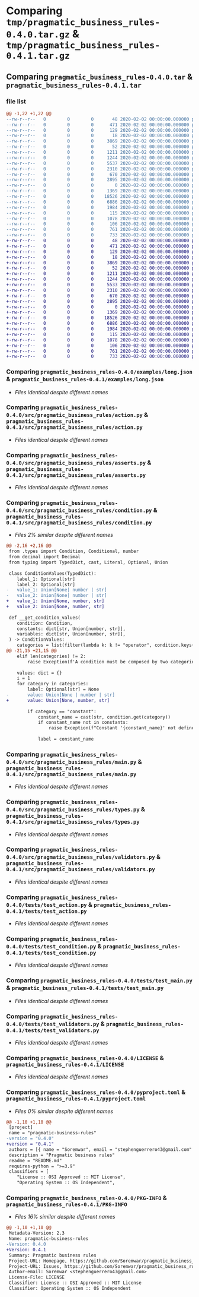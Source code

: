 # Comparing `tmp/pragmatic_business_rules-0.4.0.tar.gz` & `tmp/pragmatic_business_rules-0.4.1.tar.gz`

## Comparing `pragmatic_business_rules-0.4.0.tar` & `pragmatic_business_rules-0.4.1.tar`

### file list

```diff
@@ -1,22 +1,22 @@
--rw-r--r--   0        0        0       48 2020-02-02 00:00:00.000000 pragmatic_business_rules-0.4.0/dev_requirements.txt
--rw-r--r--   0        0        0      471 2020-02-02 00:00:00.000000 pragmatic_business_rules-0.4.0/dprint.json
--rw-r--r--   0        0        0      129 2020-02-02 00:00:00.000000 pragmatic_business_rules-0.4.0/mypy.ini
--rw-r--r--   0        0        0       18 2020-02-02 00:00:00.000000 pragmatic_business_rules-0.4.0/requirements.txt
--rw-r--r--   0        0        0     3869 2020-02-02 00:00:00.000000 pragmatic_business_rules-0.4.0/examples/long.json
--rw-r--r--   0        0        0       52 2020-02-02 00:00:00.000000 pragmatic_business_rules-0.4.0/src/pragmatic_business_rules/__init__.py
--rw-r--r--   0        0        0     1211 2020-02-02 00:00:00.000000 pragmatic_business_rules-0.4.0/src/pragmatic_business_rules/action.py
--rw-r--r--   0        0        0     1244 2020-02-02 00:00:00.000000 pragmatic_business_rules-0.4.0/src/pragmatic_business_rules/asserts.py
--rw-r--r--   0        0        0     5537 2020-02-02 00:00:00.000000 pragmatic_business_rules-0.4.0/src/pragmatic_business_rules/condition.py
--rw-r--r--   0        0        0     2310 2020-02-02 00:00:00.000000 pragmatic_business_rules-0.4.0/src/pragmatic_business_rules/main.py
--rw-r--r--   0        0        0      670 2020-02-02 00:00:00.000000 pragmatic_business_rules-0.4.0/src/pragmatic_business_rules/types.py
--rw-r--r--   0        0        0     2895 2020-02-02 00:00:00.000000 pragmatic_business_rules-0.4.0/src/pragmatic_business_rules/validators.py
--rw-r--r--   0        0        0        0 2020-02-02 00:00:00.000000 pragmatic_business_rules-0.4.0/tests/__init__.py
--rw-r--r--   0        0        0     1369 2020-02-02 00:00:00.000000 pragmatic_business_rules-0.4.0/tests/test_action.py
--rw-r--r--   0        0        0    18526 2020-02-02 00:00:00.000000 pragmatic_business_rules-0.4.0/tests/test_condition.py
--rw-r--r--   0        0        0     6886 2020-02-02 00:00:00.000000 pragmatic_business_rules-0.4.0/tests/test_main.py
--rw-r--r--   0        0        0     1984 2020-02-02 00:00:00.000000 pragmatic_business_rules-0.4.0/tests/test_validators.py
--rw-r--r--   0        0        0      115 2020-02-02 00:00:00.000000 pragmatic_business_rules-0.4.0/.gitignore
--rw-r--r--   0        0        0     1078 2020-02-02 00:00:00.000000 pragmatic_business_rules-0.4.0/LICENSE
--rw-r--r--   0        0        0      106 2020-02-02 00:00:00.000000 pragmatic_business_rules-0.4.0/README.md
--rw-r--r--   0        0        0      761 2020-02-02 00:00:00.000000 pragmatic_business_rules-0.4.0/pyproject.toml
--rw-r--r--   0        0        0      733 2020-02-02 00:00:00.000000 pragmatic_business_rules-0.4.0/PKG-INFO
+-rw-r--r--   0        0        0       48 2020-02-02 00:00:00.000000 pragmatic_business_rules-0.4.1/dev_requirements.txt
+-rw-r--r--   0        0        0      471 2020-02-02 00:00:00.000000 pragmatic_business_rules-0.4.1/dprint.json
+-rw-r--r--   0        0        0      129 2020-02-02 00:00:00.000000 pragmatic_business_rules-0.4.1/mypy.ini
+-rw-r--r--   0        0        0       18 2020-02-02 00:00:00.000000 pragmatic_business_rules-0.4.1/requirements.txt
+-rw-r--r--   0        0        0     3869 2020-02-02 00:00:00.000000 pragmatic_business_rules-0.4.1/examples/long.json
+-rw-r--r--   0        0        0       52 2020-02-02 00:00:00.000000 pragmatic_business_rules-0.4.1/src/pragmatic_business_rules/__init__.py
+-rw-r--r--   0        0        0     1211 2020-02-02 00:00:00.000000 pragmatic_business_rules-0.4.1/src/pragmatic_business_rules/action.py
+-rw-r--r--   0        0        0     1244 2020-02-02 00:00:00.000000 pragmatic_business_rules-0.4.1/src/pragmatic_business_rules/asserts.py
+-rw-r--r--   0        0        0     5533 2020-02-02 00:00:00.000000 pragmatic_business_rules-0.4.1/src/pragmatic_business_rules/condition.py
+-rw-r--r--   0        0        0     2310 2020-02-02 00:00:00.000000 pragmatic_business_rules-0.4.1/src/pragmatic_business_rules/main.py
+-rw-r--r--   0        0        0      670 2020-02-02 00:00:00.000000 pragmatic_business_rules-0.4.1/src/pragmatic_business_rules/types.py
+-rw-r--r--   0        0        0     2895 2020-02-02 00:00:00.000000 pragmatic_business_rules-0.4.1/src/pragmatic_business_rules/validators.py
+-rw-r--r--   0        0        0        0 2020-02-02 00:00:00.000000 pragmatic_business_rules-0.4.1/tests/__init__.py
+-rw-r--r--   0        0        0     1369 2020-02-02 00:00:00.000000 pragmatic_business_rules-0.4.1/tests/test_action.py
+-rw-r--r--   0        0        0    18526 2020-02-02 00:00:00.000000 pragmatic_business_rules-0.4.1/tests/test_condition.py
+-rw-r--r--   0        0        0     6886 2020-02-02 00:00:00.000000 pragmatic_business_rules-0.4.1/tests/test_main.py
+-rw-r--r--   0        0        0     1984 2020-02-02 00:00:00.000000 pragmatic_business_rules-0.4.1/tests/test_validators.py
+-rw-r--r--   0        0        0      115 2020-02-02 00:00:00.000000 pragmatic_business_rules-0.4.1/.gitignore
+-rw-r--r--   0        0        0     1078 2020-02-02 00:00:00.000000 pragmatic_business_rules-0.4.1/LICENSE
+-rw-r--r--   0        0        0      106 2020-02-02 00:00:00.000000 pragmatic_business_rules-0.4.1/README.md
+-rw-r--r--   0        0        0      761 2020-02-02 00:00:00.000000 pragmatic_business_rules-0.4.1/pyproject.toml
+-rw-r--r--   0        0        0      733 2020-02-02 00:00:00.000000 pragmatic_business_rules-0.4.1/PKG-INFO
```

### Comparing `pragmatic_business_rules-0.4.0/examples/long.json` & `pragmatic_business_rules-0.4.1/examples/long.json`

 * *Files identical despite different names*

### Comparing `pragmatic_business_rules-0.4.0/src/pragmatic_business_rules/action.py` & `pragmatic_business_rules-0.4.1/src/pragmatic_business_rules/action.py`

 * *Files identical despite different names*

### Comparing `pragmatic_business_rules-0.4.0/src/pragmatic_business_rules/asserts.py` & `pragmatic_business_rules-0.4.1/src/pragmatic_business_rules/asserts.py`

 * *Files identical despite different names*

### Comparing `pragmatic_business_rules-0.4.0/src/pragmatic_business_rules/condition.py` & `pragmatic_business_rules-0.4.1/src/pragmatic_business_rules/condition.py`

 * *Files 2% similar despite different names*

```diff
@@ -2,16 +2,16 @@
 from .types import Condition, Conditional, number
 from decimal import Decimal
 from typing import TypedDict, cast, Literal, Optional, Union
 
 class ConditionValues(TypedDict):
 	label_1: Optional[str]
 	label_2: Optional[str]
-	value_1: Union[None| number | str]
-	value_2: Union[None| number | str]
+	value_1: Union[None, number, str]
+	value_2: Union[None, number, str]
 
 def __get_condition_values(
 	condition: Condition,
 	constants: dict[str, Union[number, str]],
 	variables: dict[str, Union[number, str]],
 ) -> ConditionValues:
 	categories = list(filter(lambda k: k != "operator", condition.keys()))
@@ -21,15 +21,15 @@
 	elif len(categories) != 2:
 		raise Exception(f'A condition must be composed by two categories of values, {"only " if len(categories) == 1 else ""}"{", ".join(sorted(categories))}" found')
 	
 	values: dict = {}
 	i = 1
 	for category in categories:
 		label: Optional[str] = None
-		value: Union[None | number | str]
+		value: Union[None, number, str]
 
 		if category == "constant":
 			constant_name = cast(str, condition.get(category))
 			if constant_name not in constants:
 				raise Exception(f"Constant '{constant_name}' not defined")
 
 			label = constant_name
```

### Comparing `pragmatic_business_rules-0.4.0/src/pragmatic_business_rules/main.py` & `pragmatic_business_rules-0.4.1/src/pragmatic_business_rules/main.py`

 * *Files identical despite different names*

### Comparing `pragmatic_business_rules-0.4.0/src/pragmatic_business_rules/types.py` & `pragmatic_business_rules-0.4.1/src/pragmatic_business_rules/types.py`

 * *Files identical despite different names*

### Comparing `pragmatic_business_rules-0.4.0/src/pragmatic_business_rules/validators.py` & `pragmatic_business_rules-0.4.1/src/pragmatic_business_rules/validators.py`

 * *Files identical despite different names*

### Comparing `pragmatic_business_rules-0.4.0/tests/test_action.py` & `pragmatic_business_rules-0.4.1/tests/test_action.py`

 * *Files identical despite different names*

### Comparing `pragmatic_business_rules-0.4.0/tests/test_condition.py` & `pragmatic_business_rules-0.4.1/tests/test_condition.py`

 * *Files identical despite different names*

### Comparing `pragmatic_business_rules-0.4.0/tests/test_main.py` & `pragmatic_business_rules-0.4.1/tests/test_main.py`

 * *Files identical despite different names*

### Comparing `pragmatic_business_rules-0.4.0/tests/test_validators.py` & `pragmatic_business_rules-0.4.1/tests/test_validators.py`

 * *Files identical despite different names*

### Comparing `pragmatic_business_rules-0.4.0/LICENSE` & `pragmatic_business_rules-0.4.1/LICENSE`

 * *Files identical despite different names*

### Comparing `pragmatic_business_rules-0.4.0/pyproject.toml` & `pragmatic_business_rules-0.4.1/pyproject.toml`

 * *Files 0% similar despite different names*

```diff
@@ -1,10 +1,10 @@
 [project]
 name = "pragmatic-business-rules"
-version = "0.4.0"
+version = "0.4.1"
 authors = [{ name = "Soremwar", email = "stephenguerrero43@gmail.com" }]
 description = "Pragmatic business rules"
 readme = "README.md"
 requires-python = ">=3.9"
 classifiers = [
 	"License :: OSI Approved :: MIT License",
 	"Operating System :: OS Independent",
```

### Comparing `pragmatic_business_rules-0.4.0/PKG-INFO` & `pragmatic_business_rules-0.4.1/PKG-INFO`

 * *Files 16% similar despite different names*

```diff
@@ -1,10 +1,10 @@
 Metadata-Version: 2.3
 Name: pragmatic-business-rules
-Version: 0.4.0
+Version: 0.4.1
 Summary: Pragmatic business rules
 Project-URL: Homepage, https://github.com/Soremwar/pragmatic_business_rules
 Project-URL: Issues, https://github.com/Soremwar/pragmatic_business_rules/issues
 Author-email: Soremwar <stephenguerrero43@gmail.com>
 License-File: LICENSE
 Classifier: License :: OSI Approved :: MIT License
 Classifier: Operating System :: OS Independent
```

